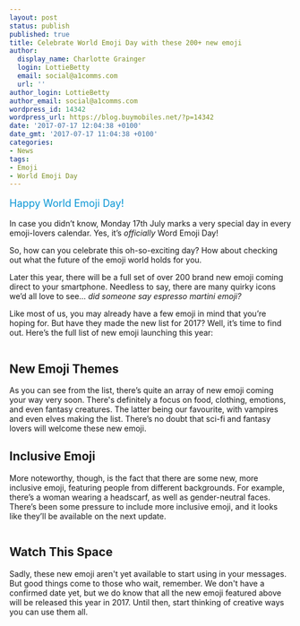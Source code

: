 ```yaml
---
layout: post
status: publish
published: true
title: Celebrate World Emoji Day with these 200+ new emoji
author:
  display_name: Charlotte Grainger
  login: LottieBetty
  email: social@a1comms.com
  url: ''
author_login: LottieBetty
author_email: social@a1comms.com
wordpress_id: 14342
wordpress_url: https://blog.buymobiles.net/?p=14342
date: '2017-07-17 12:04:38 +0100'
date_gmt: '2017-07-17 11:04:38 +0100'
categories:
- News
tags:
- Emoji
- World Emoji Day
---
```

<p><span class="postStandFirst" style="color: #0896d5; line-height: 26px; font-size: 18px;">Happy World Emoji Day!</span></p>
<p>In case you didn&rsquo;t know, Monday 17th July marks a very special day in every emoji-lovers calendar. Yes, it&rsquo;s <em>officially</em> Word Emoji Day!</p>
<p>So, how can you celebrate this oh-so-exciting day? How about checking out what the future of the emoji world holds for you.</p>
<p>Later this year, there will be a full set of over 200 brand new emoji coming direct to your smartphone. Needless to say, there are many quirky icons we&rsquo;d all love to see&hellip; <em>did someone say espresso martini emoji?</em></p>
<p>Like most of us, you may already have a few emoji in mind that you&rsquo;re hoping for. But have they made the new list for 2017? Well, it&rsquo;s time to find out. Here&rsquo;s the full list of new emoji launching this year:</p>
<p><img class="aligncenter size-full wp-image-14346" src="https://lh3.googleusercontent.com/sQXnazlnT574JMX467sJq1-1IxxeCi-86FrnH6MO1xxvlhEni01skEQPSntukltR_FEAr3akFMqy0SpH8dqsMKk=s0" alt="" /></p>
<h2>New Emoji Themes</h2>
<p>As you can see from the list, there&rsquo;s quite an array of new emoji coming your way very soon. There's definitely a focus on food, clothing, emotions, and even fantasy creatures. The latter being our favourite, with vampires and even elves making the list. There&rsquo;s no doubt that sci-fi and fantasy lovers will welcome these new emoji.</p>
<h2>Inclusive Emoji</h2>
<p>More noteworthy, though, is the fact that there are some new, more inclusive emoji, featuring people from different backgrounds. For example, there&rsquo;s a woman wearing a headscarf, as well as gender-neutral faces. There&rsquo;s been some pressure to include more inclusive emoji, and it looks like they&rsquo;ll be available on the next update.</p>
<p><img class="aligncenter size-full wp-image-14344" src="https://lh3.googleusercontent.com/POkXBq_-lmBC-1Y6yaKvOsQfDF18waWUIze-a55eQauTe_e85Xaxj5Jxsg1CspU6Gz7qzZdjwBlTxE-sR3zcZC9bOw=s0" alt="" /></p>
<h2>Watch This Space</h2>
<p>Sadly, these new emoji aren't yet available to start using in your messages. But good things come to those who wait, remember. We don't have a confirmed date yet, but we do know that all the new emoji featured above will be released this year in 2017. Until then, start thinking of creative ways you can use them all.</p>
